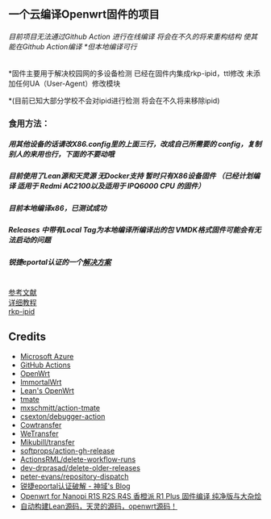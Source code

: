 ## 一个云编译Openwrt固件的项目
###### 目前项目无法通过Github Action 进行在线编译 将会在不久的将来重构结构 使其能在Github Action编译 *但本地编译可行

*固件主要用于解决校园网的多设备检测 已经在固件内集成rkp-ipid，ttl修改 未添加任何UA（User-Agent）修改模块 

*(目前已知大部分学校不会对ipid进行检测 将会在不久将来移除ipid)
### 食用方法：
##### 用其他设备的话请改X86.config里的上面三行，改成自己所需要的 config，复制别人的来用也行，下面的不要动哦
##### 目前使用了Lean源和天灵源 无Docker支持 暂时只有X86设备固件 （已经计划编译 适用于 Redmi AC2100以及适用于 IPQ6000 CPU 的固件）
##### 目前本地编译x86，已测试成功
##### Releases 中带有Local Tag为本地编译所编译出的包 VMDK格式固件可能会有无法启动的问题
##### 锐捷eportal认证的一个<a href="https://blog.mjjman.com/archives/10">解决方案</a><br>
<br><a href="https://p3terx.com/archives/build-openwrt-with-github-actions.html">参考文献</a><br>
<a href="https://sunbk201public.notion.site/sunbk201public/OpenWrt-f59ae1a76741486092c27bc24dbadc59">详细教程</a><br>
<a href="https://github.com/CHN-beta/rkp-ipid">rkp-ipid</a><br>

## Credits

- [Microsoft Azure](https://azure.microsoft.com)
- [GitHub Actions](https://github.com/features/actions)
- [OpenWrt](https://github.com/openwrt/openwrt)
- [ImmortalWrt](https://github.com/immortalwrt/immortalwrt)
- [Lean's OpenWrt](https://github.com/coolsnowwolf/lede)
- [tmate](https://github.com/tmate-io/tmate)
- [mxschmitt/action-tmate](https://github.com/mxschmitt/action-tmate)
- [csexton/debugger-action](https://github.com/csexton/debugger-action)
- [Cowtransfer](https://cowtransfer.com)
- [WeTransfer](https://wetransfer.com/)
- [Mikubill/transfer](https://github.com/Mikubill/transfer)
- [softprops/action-gh-release](https://github.com/softprops/action-gh-release)
- [ActionsRML/delete-workflow-runs](https://github.com/ActionsRML/delete-workflow-runs)
- [dev-drprasad/delete-older-releases](https://github.com/dev-drprasad/delete-older-releases)
- [peter-evans/repository-dispatch](https://github.com/peter-evans/repository-dispatch)
- [锐捷eportal认证破解 - 神域's Blog](https://blog.mjjman.com/archives/10)
- [Openwrt for Nanopi R1S R2S R4S 香橙派 R1 Plus 固件编译 纯净版与大杂烩](https://github.com/klever1988/nanopi-openwrt)
- [自动构建Lean源码，天灵的源码，openwrt源码！ ](https://github.com/jingleijack/X86_64-TEST)
